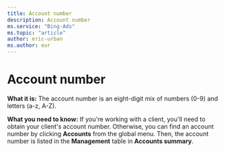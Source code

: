 ```yaml
---
title: Account number
description: Account number
ms.service: "Bing-Ads"
ms.topic: "article"
author: eric-urban
ms.author: eur
---
```


# Account number

**What it is:**  The account number is an eight-digit mix of numbers (0-9) and letters (a-z, A-Z).

**What you need to know:** If you're working with a client, you'll need to obtain your client's account number. Otherwise, you can find an account number by clicking **Accounts** from the global menu. Then, the account number is listed in the **Management** table in **Accounts summary**.


